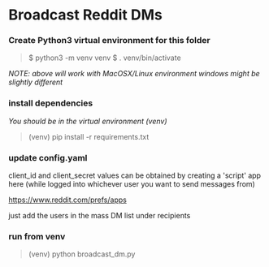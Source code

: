 # Broadcast Reddit DMs

### Create Python3 virtual environment for this folder

> $ python3 -m venv venv
> $ . venv/bin/activate

*NOTE: above will work with MacOSX/Linux environment windows might be slightly different*

### install dependencies
_You should be in the virtual environment (venv)_

> (venv) pip install -r requirements.txt

### update config.yaml

client_id and client_secret values can be obtained by creating a 'script' app here (while logged into whichever user you want to send messages from)

https://www.reddit.com/prefs/apps

just add the users in the mass DM list under recipients

### run from venv

> (venv) python broadcast_dm.py